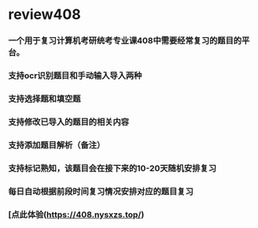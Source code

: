 # review408
### 一个用于复习计算机考研统考专业课408中需要经常复习的题目的平台。
### 支持ocr识别题目和手动输入导入两种
### 支持选择题和填空题
### 支持修改已导入的题目的相关内容
### 支持添加题目解析（备注）
### 支持标记熟知，该题目会在接下来的10-20天随机安排复习
### 每日自动根据前段时间复习情况安排对应的题目复习
### [点此体验(https://408.nysxzs.top/)
